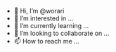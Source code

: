 - 👋 Hi, I’m @worari
- 👀 I’m interested in ...
- 🌱 I’m currently learning ...
- 💞️ I’m looking to collaborate on ...
- 📫 How to reach me ...

<!---
worari/worari is a ✨ special ✨ repository because its `README.md` (this file) appears on your GitHub profile.
You can click the Preview link to take a look at your changes.
--->
